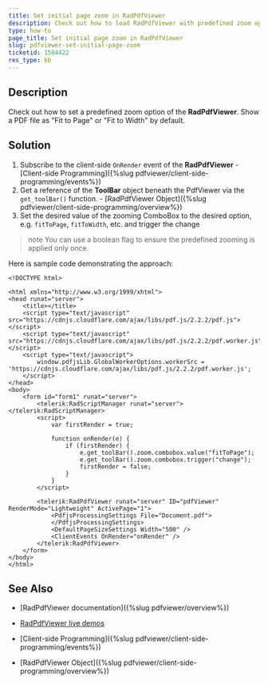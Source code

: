 ```yaml
---
title: Set initial page zoom in RadPdfViewer
description: Check out how to load RadPdfViewer with predefined zoom option.
type: how-to
page_title: Set initial page zoom in RadPdfViewer
slug: pdfviewer-set-initial-page-zoom
ticketid: 1584422
res_type: kb
---
```


## Description

Check out how to set a predefined zoom option of the **RadPdfViewer**. Show a PDF file as "Fit to Page" or "Fit to Width" by default.

## Solution

1. Subscribe to the client-side `OnRender` event of the **RadPdfViewer** - [Client-side Programming]({%slug pdfviewer/client-side-programming/events%})
1. Get a reference of the **ToolBar** object beneath the PdfViewer via the `get_toolBar()` function. - [RadPdfViewer Object]({%slug pdfviewer/client-side-programming/overview%})
1. Set the desired value of the zooming ComboBox to the desired option, e.g. `fitToPage`, `fitToWidth`, etc. and trigger the change

>note You can use a boolean flag to ensure the predefined zooming is applied only once.

Here is sample code demonstrating the approach:

````ASPX
<!DOCTYPE html>

<html xmlns="http://www.w3.org/1999/xhtml">
<head runat="server">
    <title></title>
    <script type="text/javascript" src="https://cdnjs.cloudflare.com/ajax/libs/pdf.js/2.2.2/pdf.js"></script>
    <script type="text/javascript" src="https://cdnjs.cloudflare.com/ajax/libs/pdf.js/2.2.2/pdf.worker.js"></script>
    <script type="text/javascript">
        window.pdfjsLib.GlobalWorkerOptions.workerSrc = 'https://cdnjs.cloudflare.com/ajax/libs/pdf.js/2.2.2/pdf.worker.js';
    </script>
</head>
<body>
    <form id="form1" runat="server">
        <telerik:RadScriptManager runat="server"></telerik:RadScriptManager>
        <script>
            var firstRender = true;

            function onRender(e) {
                if (firstRender) {
                    e.get_toolBar().zoom.combobox.value("fitToPage");
                    e.get_toolBar().zoom.combobox.trigger("change");
                    firstRender = false;
                }
            }
        </script>

        <telerik:RadPdfViewer runat="server" ID="pdfViewer" RenderMode="Lightweight" ActivePage="1">
            <PdfjsProcessingSettings File="Document.pdf">
            </PdfjsProcessingSettings>
            <DefaultPageSizeSettings Width="500" />
            <ClientEvents OnRender="onRender" />
        </telerik:RadPdfViewer>
    </form>
</body>
</html>
````

## See Also

* [RadPdfViewer documentation]({%slug pdfviewer/overview%})

* [RadPdfViewer live demos](https://demos.telerik.com/aspnet-ajax/pdfviewer/overview/defaultcs.aspx)

* [Client-side Programming]({%slug pdfviewer/client-side-programming/events%})

* [RadPdfViewer Object]({%slug pdfviewer/client-side-programming/overview%})
